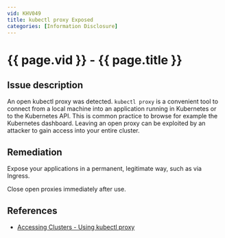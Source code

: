```yaml
---
vid: KHV049
title: kubectl proxy Exposed
categories: [Information Disclosure]
---
```


# {{ page.vid }} - {{ page.title }}

## Issue description

An open kubectl proxy was detected. `kubectl proxy` is a convenient tool to connect from a local machine into an application running in Kubernetes or to the Kubernetes API. This is common practice to browse for example the Kubernetes dashboard. Leaving an open proxy can be exploited by an attacker to gain access into your entire cluster.

## Remediation

Expose your applications in a permanent, legitimate way, such as via Ingress.

Close open proxies immediately after use.

## References

- [Accessing Clusters - Using kubectl proxy](https://kubernetes.io/docs/tasks/access-application-cluster/access-cluster/#using-kubectl-proxy)